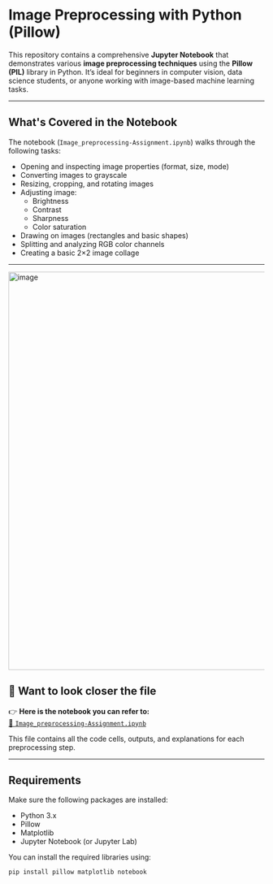 #  Image Preprocessing with Python (Pillow)

This repository contains a comprehensive **Jupyter Notebook** that demonstrates various **image preprocessing techniques** using the **Pillow (PIL)** library in Python. It’s ideal for beginners in computer vision, data science students, or anyone working with image-based machine learning tasks.

---

##  What's Covered in the Notebook

The notebook (`Image_preprocessing-Assignment.ipynb`) walks through the following tasks:

- Opening and inspecting image properties (format, size, mode)
- Converting images to grayscale
- Resizing, cropping, and rotating images
- Adjusting image:
  - Brightness
  - Contrast
  - Sharpness
  - Color saturation
- Drawing on images (rectangles and basic shapes)
- Splitting and analyzing RGB color channels
- Creating a basic 2×2 image collage

---
<img width="639" height="784" alt="image" src="https://github.com/user-attachments/assets/1e394cf6-2f4e-4b8a-abab-0a04821267f2" />

## 📂 Want to look closer the file 

👉 **Here is the notebook you can refer to:**  
[📎 `Image_preprocessing-Assignment.ipynb`](https://github.com/shubham132004/Image-Preprocessing/blob/master/Image_preprocessing-Assignment.ipynb)

This file contains all the code cells, outputs, and explanations for each preprocessing step.

---

## Requirements

Make sure the following packages are installed:

- Python 3.x  
- Pillow  
- Matplotlib  
- Jupyter Notebook (or Jupyter Lab)

You can install the required libraries using:

```bash
pip install pillow matplotlib notebook
